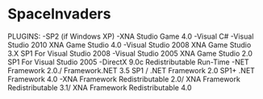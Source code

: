 SpaceInvaders
=============
PLUGINS:
-SP2 (if Windows XP)
-XNA Studio Game 4.0
-Visual C#
-Visual Studio 2010
  XNA Game Studio 4.0
-Visual Studio 2008
  XNA Game Studio 3.X
  SP1 For Visual Studio 2008
-Visual Studio 2005
  XNA Game Studio 2.0
  SP1 For Visual Studio 2005 
-DirectX 9.0c Redistributable Run-Time
-NET Framework 2.0./ Framework.NET 3.5 SP1 / .NET Framework 2.0 SP1+ .NET Framework 4.0
-XNA Framework Redistributable 2.0/ XNA Framework Redistributable 3.1/ XNA Framework Redistributable 4.0
